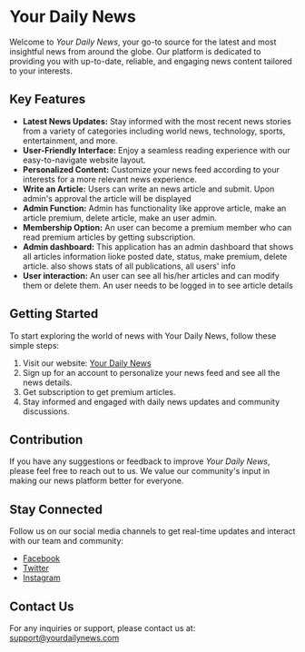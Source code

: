 # Your Daily News

Welcome to *Your Daily News*, your go-to source for the latest and most insightful news from around the globe. Our platform is dedicated to providing you with up-to-date, reliable, and engaging news content tailored to your interests.

## Key Features

- **Latest News Updates:** Stay informed with the most recent news stories from a variety of categories including world news, technology, sports, entertainment, and more.
- **User-Friendly Interface:** Enjoy a seamless reading experience with our easy-to-navigate website layout.
- **Personalized Content:** Customize your news feed according to your interests for a more relevant news experience.
- **Write an Article:** Users can write an news article and submit. Upon admin's approval the article will be displayed
- **Admin Function:** Admin has functionality like approve article, make an article premium, delete article, make an user admin.
- **Membership Option:** An user can become a premium member who can read premium articles by getting subscription.
- **Admin dashboard:** This application has an admin dashboard that shows all articles information lioke posted date, status, make premium, delete article. also shows stats of all publications, all users' info
- **User interaction:** An user can see all his/her articles and can modify them or delete them. An user needs to be logged in to see article details

## Getting Started

To start exploring the world of news with Your Daily News, follow these simple steps:

1. Visit our website: [Your Daily News](https://your-daily-news-1f7e7.web.app/)
2. Sign up for an account to personalize your news feed and see all the news details.
3. Get subscription to get premium articles.
4. Stay informed and engaged with daily news updates and community discussions.

## Contribution

If you have any suggestions or feedback to improve *Your Daily News*, please feel free to reach out to us. We value our community's input in making our news platform better for everyone.

## Stay Connected

Follow us on our social media channels to get real-time updates and interact with our team and community:

- [Facebook](#)
- [Twitter](#)
- [Instagram](#)

## Contact Us

For any inquiries or support, please contact us at: [support@yourdailynews.com](mailto:support@yourdailynews.com)
